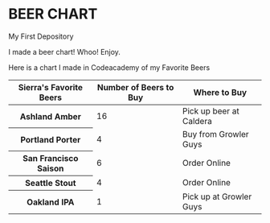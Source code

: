 # BEER CHART
My First Depository

I made a beer chart! Whoo! Enjoy.  

<!DOCTYPE html>
<html>
<head>
   Here is a chart I made in Codeacademy of my Favorite Beers
</head>
<body>


  <table>
    <thead>
      <tr>
        <th>Sierra's Favorite Beers</th>
        <th>Number of Beers to Buy</th>
        <th>Where to Buy</th>
      </tr>
    </thead>
    <tbody>
      <tr>
        <th>Ashland Amber</th>
        <td>16</td>
        <td>Pick up beer at Caldera</td>
      </tr>
      <tr>
        <th>Portland Porter</th>
        <td>4</td>
        <td>Buy from Growler Guys</td>
      </tr>
      <tr>
        <th>San Francisco Saison</th>
        <td>6</td>
        <td>Order Online</td>
      </tr>
        <th>Seattle Stout</th>
        <td>4</td>
        <td>Order Online</td>
      </tr>
      <tr>
        <th>Oakland IPA</th>
        <td>1</td>
        <td>Pick up at Growler Guys</td>
      </tr>
      </tbody>
  </table>
</body>
</html>
